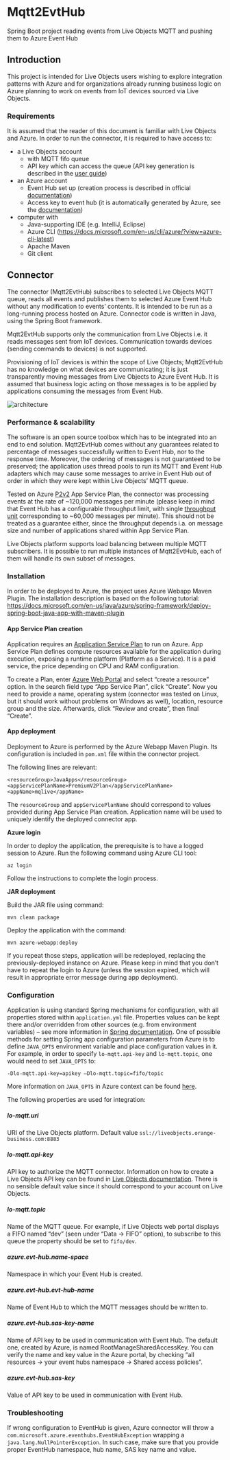 # Mqtt2EvtHub

Spring Boot project reading events from Live Objects MQTT and pushing them to Azure Event Hub

## Introduction

This project is intended for Live Objects users wishing to explore integration patterns with Azure and for organizations already running business logic on Azure planning to work on events from IoT devices sourced via Live Objects.

### Requirements

It is assumed that the reader of this document is familiar with Live Objects and Azure. In order to run the connector, it is required to have access to:
- a Live Objects account
  - with MQTT fifo queue
  - API key which can access the queue (API key generation is described in the [user guide](https://liveobjects.orange-business.com/cms/app/uploads/EN_User-guide-Live-Objects-4.pdf))
- an Azure account
  - Event Hub set up (creation process is described in official [documentation]( https://docs.microsoft.com/en-in/azure/event-hubs/))
  - Access key to event hub (it is automatically generated by Azure, see the [documentation]( https://docs.microsoft.com/en-us/azure/event-hubs/event-hubs-authentication-and-security-model-overview))
- computer with
  - Java-supporting IDE (e.g. IntelliJ, Eclipse)
  - Azure CLI (https://docs.microsoft.com/en-us/cli/azure/?view=azure-cli-latest)
  - Apache Maven 
  - Git client

## Connector

The connector (Mqtt2EvtHub) subscribes to selected Live Objects MQTT queue, reads all events and publishes them to selected Azure Event Hub without any modification to events’ contents. It is intended to be run as a long-running process hosted on Azure. Connector code is written in Java, using the Spring Boot framework. 

Mqtt2EvtHub supports only the communication from Live Objects i.e. it reads messages sent from IoT devices. Communication towards devices (sending commands to devices) is not supported.

Provisioning of IoT devices is within the scope of Live Objects; Mqtt2EvtHub has no knowledge on what devices are communicating; it is just transparently moving messages from Live Objects to Azure Event Hub. It is assumed that business logic acting on those messages is to be applied by applications consuming the messages from Event Hub. 

![architecture](/images/arch.png)

### Performance & scalability

The software is an open source toolbox which has to be integrated into an end to end solution. Mqtt2EvtHub comes without any guarantees related to percentage of messages successfully written to Event Hub, nor to the response time. Moreover, the ordering of messages is not guaranteed to be preserved; the application uses thread pools to run its MQTT and Event Hub adapters which may cause some messages to arrive in Event Hub out of order in which they were kept within Live Objects’ MQTT queue. 

Tested on Azure [P2v2]( https://azure.microsoft.com/en-us/pricing/details/app-service/linux/) App Service Plan, the connector was processing events at the rate of ~120,000 messages per minute (please keep in mind that Event Hub has a configurable throughput limit, with single [throughput unit]( https://azure.microsoft.com/en-us/pricing/details/event-hubs/) corresponding to ~60,000 messages per minute). This should not be treated as a guarantee either, since the throughput depends i.a. on message size and number of applications shared within App Service Plan.

Live Objects platform supports load balancing between multiple MQTT subscribers. It is possible to run multiple instances of Mqtt2EvtHub, each of them will handle its own subset of messages.

### Installation

In order to be deployed to Azure, the project uses Azure Webapp Maven Plugin. The installation description is based on the following tutorial: https://docs.microsoft.com/en-us/java/azure/spring-framework/deploy-spring-boot-java-app-with-maven-plugin

#### App Service Plan creation

Application requires an [Application Service Plan]( https://docs.microsoft.com/en-us/azure/app-service/overview-hosting-plans) to run on Azure. App Service Plan defines compute resources available for the application during execution, exposing a runtime platform (Platform as a Service). It is a paid service, the price depending on CPU and RAM configuration.

To create a Plan, enter [Azure Web Portal]( https://portal.azure.com/) and select “create a resource” option. In the search field type “App Service Plan”, click “Create”. Now you need to provide a name, operating system (connector was tested on Linux, but it should work without problems on Windows as well), location, resource group and the size. Afterwards, click “Review and create”, then final “Create”.

#### App deployment

Deployment to Azure is performed by the Azure Webapp Maven Plugin. Its configuration is included in `pom.xml` file within the connector project.

The following lines are relevant:
```
<resourceGroup>JavaApps</resourceGroup>
<appServicePlanName>PremiumV2Plan</appServicePlanName>
<appName>mqlive</appName>
```

The `resourceGroup` and `appServicePlanName` should correspond to values provided during App Service Plan creation. Application name will be used to uniquely identify the deployed connector app.

**Azure login**

In order to deploy the application, the prerequisite is to have a logged session to Azure. Run the following command using Azure CLI tool:

```
az login
```

Follow the instructions to complete the login process. 

**JAR deployment**

Build the JAR file using command:
```
mvn clean package
```
Deploy the application with the command:
```
mvn azure-webapp:deploy
```

If you repeat those steps, application will be redeployed, replacing the previously-deployed instance on Azure. Please keep in mind that you don’t have to repeat the login to Azure (unless the session expired, which will result in appropriate error message during app deployment).

### Configuration

Application is using standard Spring mechanisms for configuration, with all properties stored within `application.yml` file. Properties values can be kept there and/or overridden from other sources (e.g. from environment variables) – see more information in  [Spring documentation](https://docs.spring.io/spring-boot/docs/current/reference/html/boot-features-external-config.html). One of possible methods for setting Spring app configuration parameters from Azure is to define `JAVA_OPTS` environment variable and place configuration values in it. For example, in order to specify `lo-mqtt.api-key` and `lo-mqtt.topic`, one would need to set `JAVA_OPTS` to:
```
-Dlo-mqtt.api-key=apikey –Dlo-mqtt.topic=fifo/topic
```
More information on `JAVA_OPTS` in Azure context can be found [here]( https://blogs.msdn.microsoft.com/azureossds/2015/10/09/setting-environment-variable-and-accessing-it-in-java-program-on-azure-webapp/).

The following properties are used for integration:

##### lo-mqtt.uri
URI of the Live Objects platform.
Default value `ssl://liveobjects.orange-business.com:8883`
##### lo-mqtt.api-key
API key to authorize the MQTT connector. Information on how to create a Live Objects API key can be found in [Live Objects documentation](https://liveobjects.orange-business.com/doc/html/lo_manual.html#API_KEY). 
There is no sensible default value since it should correspond to your account on Live Objects.
##### lo-mqtt.topic
Name of the MQTT queue. For example, if Live Objects web portal displays a FIFO named “dev” (seen under “Data -> FIFO” option), to subscribe to this queue the property should be set to `fifo/dev`.
##### azure.evt-hub.name-space
Namespace in which your Event Hub is created.
##### azure.evt-hub.evt-hub-name
Name of Event Hub to which the MQTT messages should be written to.
##### azure.evt-hub.sas-key-name
Name of API key to be used in communication with Event Hub. The default one, created by Azure, is named RootManageSharedAccessKey. You can verify the name and key value in the Azure portal, by checking “all resources -> your event hubs namespace -> Shared access policies”.
##### azure.evt-hub.sas-key
Value of API key to be used in communication with Event Hub. 

### Troubleshooting

If wrong configuration to EventHub is given, Azure connector will throw a `com.microsoft.azure.eventhubs.EventHubException` wrapping a `java.lang.NullPointerException`. In such case, make sure that you provide proper EventHub namespace, hub name, SAS key name and value.
